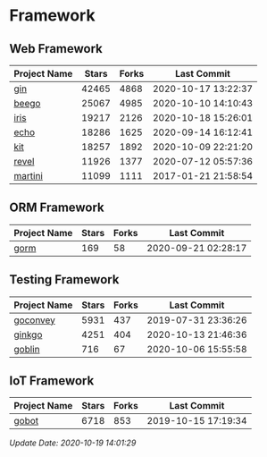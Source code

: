 # Framework

## Web Framework

| Project Name | Stars | Forks | Last Commit |
| ------------ | ----- | ----- | ----------- |
| [gin](https://github.com/gin-gonic/gin) | 42465 | 4868 | 2020-10-17 13:22:37 |
| [beego](https://github.com/astaxie/beego) | 25067 | 4985 | 2020-10-10 14:10:43 |
| [iris](https://github.com/kataras/iris) | 19217 | 2126 | 2020-10-18 15:26:01 |
| [echo](https://github.com/labstack/echo) | 18286 | 1625 | 2020-09-14 16:12:41 |
| [kit](https://github.com/go-kit/kit) | 18257 | 1892 | 2020-10-09 22:21:20 |
| [revel](https://github.com/revel/revel) | 11926 | 1377 | 2020-07-12 05:57:36 |
| [martini](https://github.com/go-martini/martini) | 11099 | 1111 | 2017-01-21 21:58:54 |

## ORM Framework

| Project Name | Stars | Forks | Last Commit |
| ------------ | ----- | ----- | ----------- |
| [gorm](https://github.com/jinzhu/gorm) | 169 | 58 | 2020-09-21 02:28:17 |

## Testing Framework

| Project Name | Stars | Forks | Last Commit |
| ------------ | ----- | ----- | ----------- |
| [goconvey](https://github.com/smartystreets/goconvey) | 5931 | 437 | 2019-07-31 23:36:26 |
| [ginkgo](https://github.com/onsi/ginkgo) | 4251 | 404 | 2020-10-13 21:46:36 |
| [goblin](https://github.com/franela/goblin) | 716 | 67 | 2020-10-06 15:55:58 |

## IoT Framework

| Project Name | Stars | Forks | Last Commit |
| ------------ | ----- | ----- | ----------- |
| [gobot](https://github.com/hybridgroup/gobot) | 6718 | 853 | 2019-10-15 17:19:34 |

*Update Date: 2020-10-19 14:01:29*